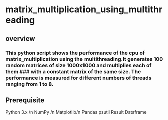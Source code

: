 # matrix_multiplication_using_multithreading
## overview
### This python script shows the performance of the cpu of matrix_multiplication using the multithreading.It generates 100 random matrices of size 1000x1000 and multiplies each of them ### with a constant matrix of the same size. The performance is measured for different numbers of  threads ranging from 1 to 8.
## Prerequisite
 Python 3.x \n
 NumPy /n
 Matplotlib/n
 Pandas
 psutil
 Result Dataframe

